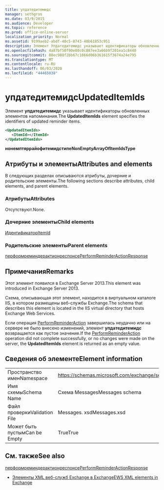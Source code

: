 ```yaml
---
title: упдатедитемидс
manager: sethgros
ms.date: 03/9/2015
ms.audience: Developer
ms.topic: reference
ms.prod: office-online-server
localization_priority: Normal
ms.assetid: 9199aeb2-abdf-40c5-8743-40b61853c951
description: Элемент Упдатедитемидс указывает идентификаторы обновленных элементов напоминания.
ms.openlocfilehash: 4a87bf50f90e80c0c887ee3a66b9f201ea1c8440
ms.sourcegitcommit: 88ec988f2bb67c1866d06b361615f3674a24e795
ms.translationtype: MT
ms.contentlocale: ru-RU
ms.lasthandoff: 06/03/2020
ms.locfileid: "44465038"
---
```

# <a name="updateditemids"></a><span data-ttu-id="e8538-103">упдатедитемидс</span><span class="sxs-lookup"><span data-stu-id="e8538-103">UpdatedItemIds</span></span>

<span data-ttu-id="e8538-104">Элемент **упдатедитемидс** указывает идентификаторы обновленных элементов напоминания.</span><span class="sxs-lookup"><span data-stu-id="e8538-104">The **UpdatedItemIds** element specifies the identifiers of updated reminder items.</span></span> 
  
```XML
<UpdatedItemIds>
   <ItemId></ItemId>
</UpdatedItemIds>

```

 <span data-ttu-id="e8538-105">**нонемптяррайофитемидстипе**</span><span class="sxs-lookup"><span data-stu-id="e8538-105">**NonEmptyArrayOfItemIdsType**</span></span>
## <a name="attributes-and-elements"></a><span data-ttu-id="e8538-106">Атрибуты и элементы</span><span class="sxs-lookup"><span data-stu-id="e8538-106">Attributes and elements</span></span>

<span data-ttu-id="e8538-107">В следующих разделах описываются атрибуты, дочерние и родительские элементы.</span><span class="sxs-lookup"><span data-stu-id="e8538-107">The following sections describe attributes, child elements, and parent elements.</span></span>
  
### <a name="attributes"></a><span data-ttu-id="e8538-108">Атрибуты</span><span class="sxs-lookup"><span data-stu-id="e8538-108">Attributes</span></span>

<span data-ttu-id="e8538-109">Отсутствуют.</span><span class="sxs-lookup"><span data-stu-id="e8538-109">None.</span></span>
  
### <a name="child-elements"></a><span data-ttu-id="e8538-110">Дочерние элементы</span><span class="sxs-lookup"><span data-stu-id="e8538-110">Child elements</span></span>

[<span data-ttu-id="e8538-111">Идентификатор</span><span class="sxs-lookup"><span data-stu-id="e8538-111">ItemId</span></span>](itemid.md)
  
### <a name="parent-elements"></a><span data-ttu-id="e8538-112">Родительские элементы</span><span class="sxs-lookup"><span data-stu-id="e8538-112">Parent elements</span></span>

[<span data-ttu-id="e8538-113">перформреминдерактионреспонсе</span><span class="sxs-lookup"><span data-stu-id="e8538-113">PerformReminderActionResponse</span></span>](performreminderactionresponse.md)
  
## <a name="remarks"></a><span data-ttu-id="e8538-114">Примечания</span><span class="sxs-lookup"><span data-stu-id="e8538-114">Remarks</span></span>

<span data-ttu-id="e8538-115">Этот элемент появился в Exchange Server 2013.</span><span class="sxs-lookup"><span data-stu-id="e8538-115">This element was introduced in Exchange Server 2013.</span></span>
  
<span data-ttu-id="e8538-116">Схема, описывающая этот элемент, находится в виртуальном каталоге IIS, в котором размещены веб-службы Exchange.</span><span class="sxs-lookup"><span data-stu-id="e8538-116">The schema that describes this element is located in the IIS virtual directory that hosts Exchange Web Services.</span></span>
  
<span data-ttu-id="e8538-117">Если операция [PerformReminderAction](performreminderaction-operation.md) завершилась неудачно или на сервере не было внесено изменений, элемент **упдатедитемидс** возвращается как пустое значение.</span><span class="sxs-lookup"><span data-stu-id="e8538-117">If the [PerformReminderAction](performreminderaction-operation.md) operation did not complete successfully, or no changes were made on the server, the **UpdatedItemIds** element is returned as an empty value.</span></span> 
  
## <a name="element-information"></a><span data-ttu-id="e8538-118">Сведения об элементе</span><span class="sxs-lookup"><span data-stu-id="e8538-118">Element information</span></span>

|||
|:-----|:-----|
|<span data-ttu-id="e8538-119">Пространство имен</span><span class="sxs-lookup"><span data-stu-id="e8538-119">Namespace</span></span>  <br/> |https://schemas.microsoft.com/exchange/services/2006/messages  <br/> |
|<span data-ttu-id="e8538-120">Имя схемы</span><span class="sxs-lookup"><span data-stu-id="e8538-120">Schema Name</span></span>  <br/> |<span data-ttu-id="e8538-121">Схема Messages</span><span class="sxs-lookup"><span data-stu-id="e8538-121">Messages schema</span></span>  <br/> |
|<span data-ttu-id="e8538-122">Файл проверки</span><span class="sxs-lookup"><span data-stu-id="e8538-122">Validation File</span></span>  <br/> |<span data-ttu-id="e8538-123">Messages. xsd</span><span class="sxs-lookup"><span data-stu-id="e8538-123">Messages.xsd</span></span>  <br/> |
|<span data-ttu-id="e8538-124">Может быть пустым</span><span class="sxs-lookup"><span data-stu-id="e8538-124">Can be Empty</span></span>  <br/> |<span data-ttu-id="e8538-125">True</span><span class="sxs-lookup"><span data-stu-id="e8538-125">True</span></span>  <br/> |
   
## <a name="see-also"></a><span data-ttu-id="e8538-126">См. также</span><span class="sxs-lookup"><span data-stu-id="e8538-126">See also</span></span>



[<span data-ttu-id="e8538-127">перформреминдерактионреспонсе</span><span class="sxs-lookup"><span data-stu-id="e8538-127">PerformReminderActionResponse</span></span>](performreminderactionresponse.md)


- [<span data-ttu-id="e8538-128">Элементы XML веб-служб Exchange в Exchange</span><span class="sxs-lookup"><span data-stu-id="e8538-128">EWS XML elements in Exchange</span></span>](ews-xml-elements-in-exchange.md)


